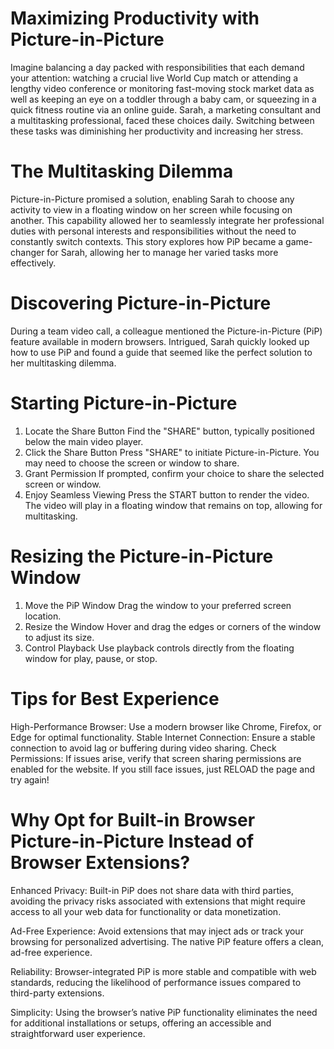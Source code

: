 # Maximizing Productivity with Picture-in-Picture
Imagine balancing a day packed with responsibilities that each demand your attention: watching a crucial live World Cup match or attending a lengthy video conference or monitoring fast-moving stock market data as well as keeping an eye on a toddler through a baby cam, or squeezing in a quick fitness routine via an online guide. Sarah, a marketing consultant and a multitasking professional, faced these choices daily. Switching between these tasks was diminishing her productivity and increasing her stress.

# The Multitasking Dilemma
Picture-in-Picture promised a solution, enabling Sarah to choose any activity to view in a floating window on her screen while focusing on another. This capability allowed her to seamlessly integrate her professional duties with personal interests and responsibilities without the need to constantly switch contexts. This story explores how PiP became a game-changer for Sarah, allowing her to manage her varied tasks more effectively.

# Discovering Picture-in-Picture
During a team video call, a colleague mentioned the Picture-in-Picture (PiP) feature available in modern browsers. Intrigued, Sarah quickly looked up how to use PiP and found a guide that seemed like the perfect solution to her multitasking dilemma.

# Starting Picture-in-Picture
1. Locate the Share Button
Find the "SHARE" button, typically positioned below the main video player.
2. Click the Share Button
Press "SHARE" to initiate Picture-in-Picture. You may need to choose the screen or window to share.
3. Grant Permission
If prompted, confirm your choice to share the selected screen or window.
4. Enjoy Seamless Viewing
Press the START button to render the video. The video will play in a floating window that remains on top, allowing for multitasking.

# Resizing the Picture-in-Picture Window
1. Move the PiP Window
Drag the window to your preferred screen location.
2. Resize the Window
Hover and drag the edges or corners of the window to adjust its size.
3. Control Playback
Use playback controls directly from the floating window for play, pause, or stop.

# Tips for Best Experience
High-Performance Browser: Use a modern browser like Chrome, Firefox, or Edge for optimal functionality.
Stable Internet Connection: Ensure a stable connection to avoid lag or buffering during video sharing.
Check Permissions: If issues arise, verify that screen sharing permissions are enabled for the website.
If you still face issues, just RELOAD the page and try again!

# Why Opt for Built-in Browser Picture-in-Picture Instead of Browser Extensions?
Enhanced Privacy: 
Built-in PiP does not share data with third parties, avoiding the privacy risks associated with extensions that might require access to all your web data for functionality or data monetization.

Ad-Free Experience: 
Avoid extensions that may inject ads or track your browsing for personalized advertising. The native PiP feature offers a clean, ad-free experience.

Reliability: 
Browser-integrated PiP is more stable and compatible with web standards, reducing the likelihood of performance issues compared to third-party extensions.

Simplicity: 
Using the browser’s native PiP functionality eliminates the need for additional installations or setups, offering an accessible and straightforward user experience.